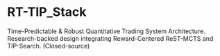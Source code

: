 # RT-TIP_Stack
Time-Predictable &amp; Robust Quantitative Trading System Architecture. Research-backed design integrating Reward-Centered ReST-MCTS and TIP-Search. (Closed-source)
